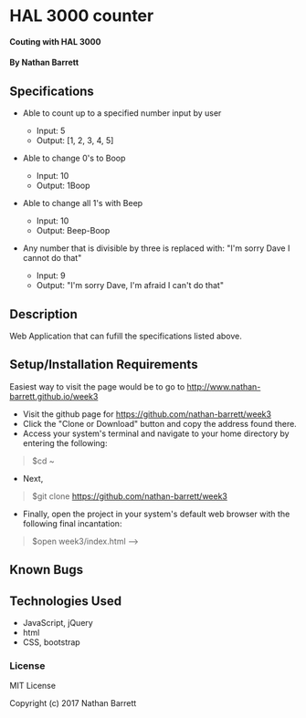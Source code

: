 # HAL 3000 counter

#### Couting with HAL 3000

#### By **Nathan Barrett**

## Specifications
* Able to count up to a specified number input by user
  * Input: 5
  * Output: [1, 2, 3, 4, 5]

* Able to change 0's to Boop
  * Input: 10
  * Output: 1Boop

* Able to change all 1's with Beep
  * Input: 10
  * Output: Beep-Boop

* Any number that is divisible by three is replaced with: "I'm sorry Dave I cannot do that"
  * Input: 9
  * Output: "I'm sorry Dave, I'm afraid I can't do that"

## Description

Web Application that can fufill the specifications listed above.

## Setup/Installation Requirements

Easiest way to visit the page would be to go to http://www.nathan-barrett.github.io/week3


* Visit the github page for https://github.com/nathan-barrett/week3
* Click the "Clone or Download" button and copy the address found there.
* Access your system's terminal and navigate to your home directory by entering the following:
>$cd ~

* Next,  
>$git clone https://github.com/nathan-barrett/week3

* Finally, open the project in your system's default web browser with the following final incantation:
>$open week3/index.html -->

## Known Bugs


## Technologies Used
* JavaScript, jQuery
* html
* CSS, bootstrap

### License

MIT License

Copyright (c) 2017 Nathan Barrett
